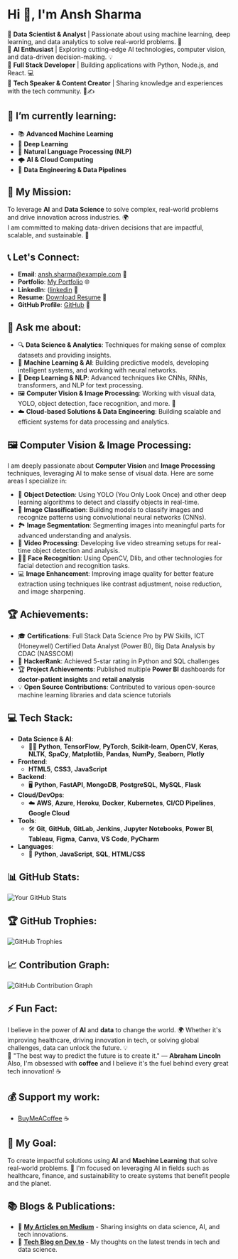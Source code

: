 # Hi 👋, I'm Ansh Sharma

🔹 **Data Scientist & Analyst** | Passionate about using machine learning, deep learning, and data analytics to solve real-world problems. 🤖  
🔹 **AI Enthusiast** | Exploring cutting-edge AI technologies, computer vision, and data-driven decision-making. 💡  
🔹 **Full Stack Developer** | Building applications with Python, Node.js, and React. 💻  
🔹 **Tech Speaker & Content Creator** | Sharing knowledge and experiences with the tech community. 🎤✍️  

## 🌱 I’m currently learning:
- 📚 **Advanced Machine Learning**  
- 🧠 **Deep Learning**  
- 📖 **Natural Language Processing (NLP)**  
- 🌩️ **AI & Cloud Computing**  
- 🔧 **Data Engineering & Data Pipelines**

## 🚀 My Mission:
To leverage **AI** and **Data Science** to solve complex, real-world problems and drive innovation across industries. 🌍  
I am committed to making data-driven decisions that are impactful, scalable, and sustainable. 🌟

## 📞 Let's Connect:
- **Email**: [ansh.sharma@example.com](mailto:ansh25032003@gmail.com  ) 📧  
- **Portfolio**: [My Portfolio](https://myportfolio-plum-chi.vercel.app/) 🌐  
- **LinkedIn**: ([linkedin](https://www.linkedin.com/in/ansh-sharma-a01886207/) 💼  
- **Resume**: [Download Resume](https://drive.google.com/file/d/1a_NZ-C6Ap45yfZIlqro6AtVnxmkmg1e0/view?usp=sharing) 📄    
- **GitHub Profile**: [GitHub](https://github.com/Anshsharma25) 🐙

## 💬 Ask me about:
- 🔍 **Data Science & Analytics**: Techniques for making sense of complex datasets and providing insights.
- 🤖 **Machine Learning & AI**: Building predictive models, developing intelligent systems, and working with neural networks.
- 🧠 **Deep Learning & NLP**: Advanced techniques like CNNs, RNNs, transformers, and NLP for text processing.
- 🖼️ **Computer Vision & Image Processing**: Working with visual data, YOLO, object detection, face recognition, and more. 📸
- ☁️ **Cloud-based Solutions & Data Engineering**: Building scalable and efficient systems for data processing and analytics.

## 🖼️ Computer Vision & Image Processing:
I am deeply passionate about **Computer Vision** and **Image Processing** techniques, leveraging AI to make sense of visual data. Here are some areas I specialize in:
- 📸 **Object Detection**: Using YOLO (You Only Look Once) and other deep learning algorithms to detect and classify objects in real-time.
- 🧠 **Image Classification**: Building models to classify images and recognize patterns using convolutional neural networks (CNNs).
- 🏞️ **Image Segmentation**: Segmenting images into meaningful parts for advanced understanding and analysis.
- 🎥 **Video Processing**: Developing live video streaming setups for real-time object detection and analysis.  
- 🧑‍💻 **Face Recognition**: Using OpenCV, Dlib, and other technologies for facial detection and recognition tasks.  
- 💻 **Image Enhancement**: Improving image quality for better feature extraction using techniques like contrast adjustment, noise reduction, and image sharpening.

## 🏆 Achievements:
- 🎓 **Certifications**: Full Stack Data Science Pro by PW Skills, ICT (Honeywell) Certified Data Analyst (Power BI), Big Data Analysis by CDAC (NASSCOM)  
- 🏅 **HackerRank**: Achieved 5-star rating in Python and SQL challenges  
- 🏆 **Project Achievements**: Published multiple **Power BI** dashboards for **doctor-patient insights** and **retail analysis**  
- 💡 **Open Source Contributions**: Contributed to various open-source machine learning libraries and data science tutorials


## 💻 Tech Stack:
- **Data Science & AI**:  
  - 🧑‍💻 **Python**, **TensorFlow**, **PyTorch**, **Scikit-learn**, **OpenCV**, **Keras**, **NLTK**, **SpaCy**, **Matplotlib**, **Pandas**, **NumPy**, **Seaborn**, **Plotly**  
- **Frontend**:  
  -  **HTML5**, **CSS3**, **JavaScript**
- **Backend**:  
  - 🖥️ **Python**, **FastAPI**, **MongoDB**, **PostgreSQL**, **MySQL**, **Flask** 
- **Cloud/DevOps**:  
  - ☁️ **AWS**, **Azure**, **Heroku**, **Docker**, **Kubernetes**, **CI/CD Pipelines**, **Google Cloud**  
- **Tools**:  
  - 🛠️ **Git**, **GitHub**, **GitLab**, **Jenkins**, **Jupyter Notebooks**, **Power BI**, **Tableau**, **Figma**, **Canva**, **VS Code**, **PyCharm**  
- **Languages**:  
  - 📝 **Python**, **JavaScript**, **SQL**, **HTML/CSS**

## 📊 GitHub Stats:
![Your GitHub Stats](https://github-readme-stats.vercel.app/api?username=anshsharma&show_icons=true&count_private=true&hide_title=true)

## 🏆 GitHub Trophies:
![GitHub Trophies](https://github-profile-trophy.vercel.app/?username=anshsharma)

## 📈 Contribution Graph:
![GitHub Contribution Graph](https://raw.githubusercontent.com/username=anshsharma/public-repo/main/assets/graph.png)


## ⚡ Fun Fact:
I believe in the power of **AI** and **data** to change the world. 🌍 Whether it's improving healthcare, driving innovation in tech, or solving global challenges, data can unlock the future. 💡  
🚀 "The best way to predict the future is to create it." — **Abraham Lincoln**  
Also, I'm obsessed with **coffee** and I believe it's the fuel behind every great tech innovation! ☕

## 💰 Support my work:
- [BuyMeACoffee](https://www.buymeacoffee.com/) ☕

## 🎯 My Goal:
To create impactful solutions using **AI** and **Machine Learning** that solve real-world problems. 🌟 I'm focused on leveraging AI in fields such as healthcare, finance, and sustainability to create systems that benefit people and the planet.

## 📚 Blogs & Publications:
- 📖 **[My Articles on Medium](https://medium.com/@anshsharma)** - Sharing insights on data science, AI, and tech innovations.
- 📝 **[Tech Blog on Dev.to](https://dev.to/)** - My thoughts on the latest trends in tech and data science.
